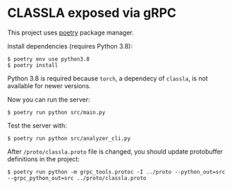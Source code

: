# CLASSLA exposed via gRPC

This project uses [poetry](https://python-poetry.org/) package manager.

Install dependencies (requires Python 3.8):

    $ poetry env use python3.8
    $ poetry install

Python 3.8 is required because `torch`, a dependecy of `classla`, is not available for newer versions.

Now you can run the server:

    $ poetry run python src/main.py

Test the server with:

    $ poetry run python src/analyzer_cli.py

After `/proto/classla.proto` file is changed, you should update protobuffer definitions in the project:

    $ poetry run python -m grpc_tools.protoc -I ../proto --python_out=src --grpc_python_out=src ../proto/classla.proto

